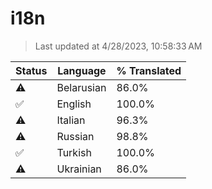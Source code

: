 # i18n

> Last updated at 4/28/2023, 10:58:33 AM

| Status | Language | % Translated |
| --- | --- | --- |
| ⚠️ | Belarusian | 86.0% |
| ✅ | English | 100.0% |
| ⚠️ | Italian | 96.3% |
| ⚠️ | Russian | 98.8% |
| ✅ | Turkish | 100.0% |
| ⚠️ | Ukrainian | 86.0% |